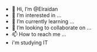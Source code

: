 - 👋 Hi, I’m @Elraidan
- 👀 I’m interested in ...
- 🌱 I’m currently learning ...
- 💞️ I’m looking to collaborate on ...
- 📫 How to reach me ...
-    i'm studying IT
<!---
Elraidan/Elraidan is a ✨ special ✨ repository because its `README.md` (this file) appears on your GitHub profile.
You can click the Preview link to take a look at your changes.
--->
